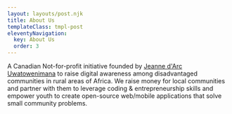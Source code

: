 ```yaml
---
layout: layouts/post.njk
title: About Us
templateClass: tmpl-post
eleventyNavigation:
  key: About Us
  order: 3
---
```


A Canadian Not-for-profit initiative founded by [Jeanne d'Arc Uwatowenimana](https://jeannedarc.io/) to raise digital awareness among disadvantaged communities in rural areas of Africa. We raise money for local communities and partner with them to leverage coding & entrepreneurship skills and empower youth to create open-source web/mobile applications that solve small community problems.
